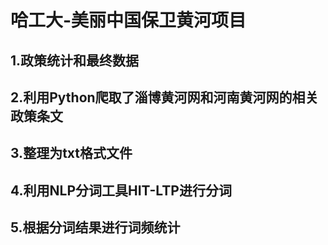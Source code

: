 # 哈工大-美丽中国保卫黄河项目
## 1.政策统计和最终数据
## 2.利用Python爬取了淄博黄河网和河南黄河网的相关政策条文
## 3.整理为txt格式文件
## 4.利用NLP分词工具HIT-LTP进行分词
## 5.根据分词结果进行词频统计
